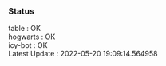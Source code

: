 ### Status


table : OK  
hogwarts : OK  
icy-bot : OK  
Latest Update : 2022-05-20 19:09:14.564958
